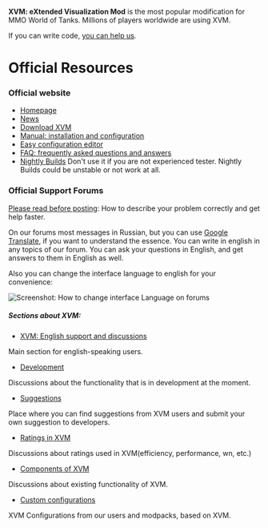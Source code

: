 **XVM: eXtended Visualization Mod** is the most popular modification for MMO World of Tanks.
Millions of players worldwide are using XVM.

If you can write code, [you can help us](https://confluence.atlassian.com/display/BITBUCKET/Work+with+pull+requests).

# Official Resources

### Official website

* [Homepage](http://www.modxvm.com/)
* [News](http://www.modxvm.com/en/news/)
* [Download XVM](http://www.modxvm.com/en/download-xvm/)
* [Manual: installation and configuration](http://www.modxvm.com/en/xvm-installation-and-settings/)
* [Easy configuration editor](http://www.modxvm.com/en/xvm-xvm-xvmconf-configuration-editor/)
* [FAQ: frequently asked questions and answers](http://www.modxvm.com/en/faq/)
* [Nightly Builds](http://nightly.modxvm.com/) Don't use it if you are not experienced tester. Nightly Builds could be unstable or not work at all.

### Official Support Forums

[Please read before posting](http://www.koreanrandom.com/forum/topic/14300-please-read-before-posting-how-to-describe-your-problem-correctly-and-get-help-faster/): How to describe your problem correctly and get help faster.

On our forums most messages in Russian, but you can use [Google Translate](https://translate.google.com/), if you want to understand the essence.
You can write in english in any topics of our forum. You can ask your questions in English, and get answers to them in English as well.

Also you can change the interface language to english for your convenience:

![Screenshot: How to change interface Language on forums](http://www.modxvm.com/assets/additional/kr.cm_lang_menu.png)

##### Sections about XVM:

* [XVM: English support and discussions](http://www.koreanrandom.com/forum/forum/57-xvm-english-support-and-discussions/)

Main section for english-speaking users.

* [Development](http://www.koreanrandom.com/forum/forum/56-%D1%80%D0%B0%D0%B7%D1%80%D0%B0%D0%B1%D0%BE%D1%82%D0%BA%D0%B0-development/)

Discussions about the functionality that is in development at the moment.

* [Suggestions](http://www.koreanrandom.com/forum/forum/49-%D0%BF%D1%80%D0%B5%D0%B4%D0%BB%D0%BE%D0%B6%D0%B5%D0%BD%D0%B8%D1%8F-suggestions/)

Place where you can find suggestions from XVM users and submit your own suggestion to developers.

* [Ratings in XVM](http://www.koreanrandom.com/forum/forum/55-%D1%80%D0%B5%D0%B9%D1%82%D0%B8%D0%BD%D0%B3%D0%B8-%D0%B2-xvm-ratings-in-xvm/)

Discussions about ratings used in XVM(efficiency, performance, wn, etc.)

* [Components of XVM](http://www.koreanrandom.com/forum/forum/54-%D0%BA%D0%BE%D0%BC%D0%BF%D0%BE%D0%BD%D0%B5%D0%BD%D1%82%D1%8B-xvm-components-of-xvm/)

Discussions about existing functionality of XVM.

* [Custom configurations](http://www.koreanrandom.com/forum/forum/50-%D0%BA%D0%BE%D0%BD%D1%84%D0%B8%D0%B3%D1%83%D1%80%D0%B0%D1%86%D0%B8%D0%B8-xvm-custom-configurations/)

XVM Configurations from our users and modpacks, based on XVM.